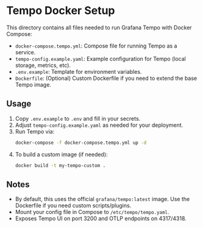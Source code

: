# Tempo Docker Setup

This directory contains all files needed to run Grafana Tempo with Docker Compose:

- `docker-compose.tempo.yml`: Compose file for running Tempo as a service.
- `tempo-config.example.yaml`: Example configuration for Tempo (local storage, metrics, etc).
- `.env.example`: Template for environment variables.
- `Dockerfile`: (Optional) Custom Dockerfile if you need to extend the base Tempo image.

## Usage

1. Copy `.env.example` to `.env` and fill in your secrets.
2. Adjust `tempo-config.example.yaml` as needed for your deployment.
3. Run Tempo via:
   ```sh
   docker-compose -f docker-compose.tempo.yml up -d
   ```
4. To build a custom image (if needed):
   ```sh
   docker build -t my-tempo-custom .
   ```

## Notes
- By default, this uses the official `grafana/tempo:latest` image. Use the Dockerfile if you need custom scripts/plugins.
- Mount your config file in Compose to `/etc/tempo/tempo.yaml`.
- Exposes Tempo UI on port 3200 and OTLP endpoints on 4317/4318.
